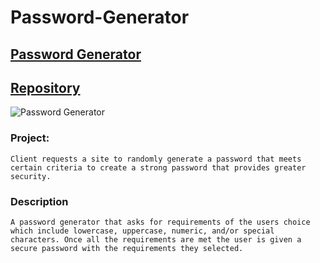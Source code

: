 # Password-Generator

## [Password Generator](https://josiemald.github.io/my-portfolio/)

## [Repository](https://github.com/JosieMald/my-portfolio.git)

![Password Generator](assets/screencapture-josiemald-github-io-my-portfolio-2021-03-17-22_57_22.png)

### Project:
```
Client requests a site to randomly generate a password that meets certain criteria to create a strong password that provides greater security.
```

### Description
```
A password generator that asks for requirements of the users choice which include lowercase, uppercase, numeric, and/or special characters. Once all the requirements are met the user is given a secure password with the requirements they selected.
```